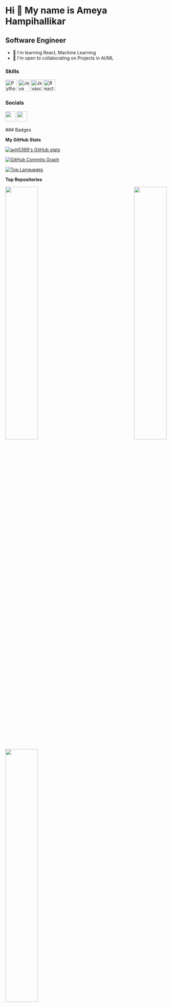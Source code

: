 Hi 👋 My name is Ameya Hampihallikar
====================================

Software Engineer
-----------------

* 🧠  I'm learning React, Machine Learning
* 🤝  I'm open to collaborating on Projects in AI/ML

### Skills

<p align="left">
<a href="https://www.python.org/" target="_blank" rel="noreferrer"><img src="https://raw.githubusercontent.com/danielcranney/readme-generator/main/public/icons/skills/python-colored.svg" width="36" height="36" alt="Python" /></a>
<a href="https://www.oracle.com/java/" target="_blank" rel="noreferrer"><img src="https://raw.githubusercontent.com/danielcranney/readme-generator/main/public/icons/skills/java-colored.svg" width="36" height="36" alt="Java" /></a>
<a href="https://developer.mozilla.org/en-US/docs/Web/JavaScript" target="_blank" rel="noreferrer"><img src="https://raw.githubusercontent.com/danielcranney/readme-generator/main/public/icons/skills/javascript-colored.svg" width="36" height="36" alt="Javascript" /></a>
<a href="https://reactjs.org/" target="_blank" rel="noreferrer"><img src="https://raw.githubusercontent.com/danielcranney/readme-generator/main/public/icons/skills/react-colored.svg" width="36" height="36" alt="React" /></a>
</p>

### Socials

<p align="left"> <a href="https://www.github.com/avh5399" target="_blank" rel="noreferrer"><img src="https://raw.githubusercontent.com/danielcranney/readme-generator/main/public/icons/socials/github-dark.svg" width="32" height="32" /></a> <a href="https://www.linkedin.com/in/ameya-hampihallikar" target="_blank" rel="noreferrer"><img src="https://raw.githubusercontent.com/danielcranney/readme-generator/main/public/icons/socials/linkedin.svg" width="32" height="32" /></a></p>
### Badges

<b>My GitHub Stats</b>

<a href="http://www.github.com/avh5399"><img src="https://github-readme-stats.vercel.app/api?username=avh5399&show_icons=true&hide=prs,issues,contribs&count_private=true&title_color=ef4444&text_color=ffffff&icon_color=ef4444&bg_color=22272e&hide_border=true&show_icons=true" alt="avh5399's GitHub stats" /></a>

<a href="http://www.github.com/avh5399"><img src="https://activity-graph.herokuapp.com/graph?username=avh5399&bg_color=22272e&color=ffffff&line=ef4444&point=ffffff&area_color=22272e&area=true&hide_border=true&custom_title=GitHub%20Commits%20Graph" alt="GitHub Commits Graph" /></a>

<a href="https://github.com/avh5399" align="left"><img src="https://github-readme-stats.vercel.app/api/top-langs/?username=avh5399&langs_count=10&title_color=ef4444&text_color=ffffff&icon_color=ef4444&bg_color=22272e&hide_border=true&locale=en&custom_title=Top%20%Languages" alt="Top Languages" /></a>

<b>Top Repositories</b>

<div width="100%" align="center"><a href="https://github.com/avh5399/TextAnalysis" align="left"><img align="left" width="45%" src="https://github-readme-stats.vercel.app/api/pin/?username=avh5399&repo=TextAnalysis&title_color=ef4444&text_color=ffffff&icon_color=ef4444&bg_color=22272e&hide_border=true&locale=en" /></a><a href="https://github.com/avh5399/Sentiment_analysis" align="right"><img align="right" width="45%" src="https://github-readme-stats.vercel.app/api/pin/?username=avh5399&repo=Sentiment_analysis&title_color=ef4444&text_color=ffffff&icon_color=ef4444&bg_color=22272e&hide_border=true&locale=en" /></a></div><br /><br /><br /><br /><br /><br /><br />

<br /><br /><br /><br /><br />

<div width="100%" align="center"><a href="https://github.com/avh5399/CardsInGo" align="left"><img align="left" width="45%" src="https://github-readme-stats.vercel.app/api/pin/?username=avh5399&repo=CardsInGo&title_color=ef4444&text_color=ffffff&icon_color=ef4444&bg_color=22272e&hide_border=true&locale=en" /></a></div>
